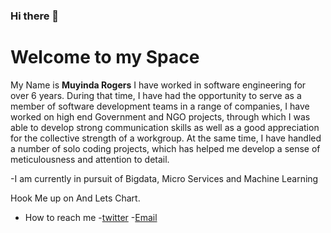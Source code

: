 ### Hi there 👋
<h1>Welcome to my Space </h1>
<p>
  My Name is <b>Muyinda Rogers</b>
I have worked in software engineering for over 6 years. During that time, I have had the opportunity to serve
as a member of software development teams in a range of companies, I have worked on high end Government
and NGO projects, through which I was able to develop strong communication skills as well as a good
appreciation for the collective strength of a workgroup. At the same time, I have handled a number of solo
coding projects, which has helped me develop a sense of meticulousness and attention to detail.
  </p>
  
 -I am currently in pursuit of Bigdata, Micro Services and Machine Learning 
  
 Hook Me up on And Lets Chart. 
- How to reach me
            -[twitter](@MuyindaRogers4)
            -[Email](mailto:moverr@gmail.com)

<!--
**Moverr/Moverr** is a ✨ _special_ ✨ repository because its `README.md` (this file) appears on your GitHub profile.

Here are some ideas to get you started:

- 🔭 I’m currently working on ...
- 🌱 I’m currently learning ...
- 👯 I’m looking to collaborate on ...
- 🤔 I’m looking for help with ...
- 💬 Ask me about ...
- 📫 How to reach me: ...
- 😄 Pronouns: ...
- ⚡ Fun fact: ...
-->
